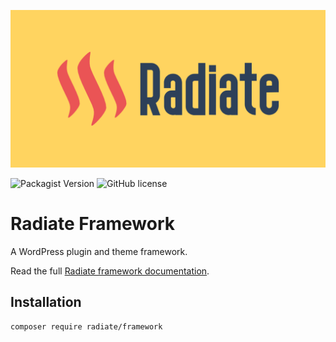 ![Radiate](social-preview.png)

![Packagist Version](https://img.shields.io/packagist/v/radiate/framework?style=flat-square)
![GitHub license](https://img.shields.io/github/license/BenRutlandWeb/radiate-framework?style=flat-square)

# Radiate Framework

A WordPress plugin and theme framework.

Read the full [Radiate framework documentation](https://radiate-framework.github.io/).

## Installation

```bash
composer require radiate/framework
```
